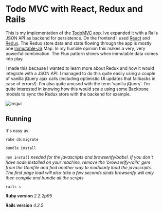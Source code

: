 Todo MVC with React, Redux and Rails
===

This is my implementation of the [TodoMVC](http://www.todomvc.com) app. Ive expanded it with a Rails JSON API as backend for persistence. On the frontend I used [React](http://facebook.github.io/react/) and [Redux](http://redux.js.org/). The Redux store data and state flowing through the app is mostly one [Immutable-JS](https://facebook.github.io/immutable-js/) Map. In my humble opinion this makes a very, very powerful combination. The Flux pattern shines when immutable data comes into play.

I made this because I wanted to learn more about Redux and how it would integrate with a JSON API. I managed to do this quite easily using a couple of vanilla jQuery ajax calls (including optimistic UI updates that fallbacks in case of errors!). I'm also quite amused with the term 'vanilla jQuery'. I'm quite interested in knowing how this would scale using some Backbone models to sync the Redux store with the backend for example.

![Imgur](http://i.imgur.com/4yyDMOH.png)

## Running

It's easy as:

`rake db:migrate`

`bundle install`

*`npm install` needed for the javascripts and browserify/babel. If you don't have node installed on
your machine, remove the 'browserify-rails' gem from the Gemfile and find another way to
modularly load the javascripts. The first page load will also take a few seconds sinds browserify will only then compile and bundle all the scripts*

`rails s`

**Ruby version** *2.2.2p95*

**Rails version** *4.2.5*